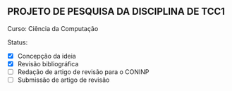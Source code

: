 <h2>PROJETO DE PESQUISA DA DISCIPLINA DE TCC1</h2>

Curso: Ciência da Computação

Status:
- [x] Concepção da ideia
- [x] Revisão bibliográfica
- [ ] Redação de artigo de revisão para o CONINP
- [ ] Submissão de artigo de revisão
